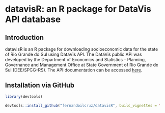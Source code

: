 # datavisR: an R package for DataVis API database

## Introduction

datavisR is an R package for downloading socioeconomic data for the state of Rio Grande do Sul using DataVis API.
 The DataVis public API was developed by the Department of Economics and Statistics - Planning, Governance and Management Office at State Government of Rio Grande do Sul (DEE/SPGG-RS). The API documentation can be accessed [here](https://datavis.dee.rs.gov.br/api/).
 
 
## Installation via GitHub

```r
library(devtools)

devtools::install_github("fernandoilcruz/datavisR", build_vignettes = TRUE)

